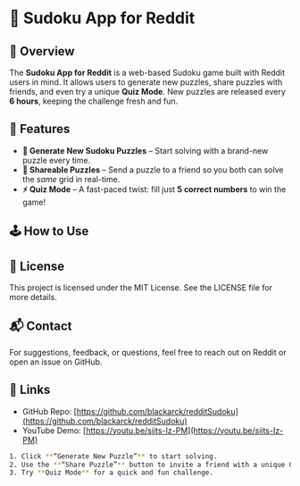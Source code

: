 # 🧩 Sudoku App for Reddit

## 📌 Overview
The **Sudoku App for Reddit** is a web-based Sudoku game built with Reddit users in mind. It allows users to generate new puzzles, share puzzles with friends, and even try a unique **Quiz Mode**. New puzzles are released every **6 hours**, keeping the challenge fresh and fun.

## 🚀 Features
- **🧠 Generate New Sudoku Puzzles** – Start solving with a brand-new puzzle every time.  
- **🤝 Shareable Puzzles** – Send a puzzle to a friend so you both can solve the *same* grid in real-time.  
- **⚡ Quiz Mode** – A fast-paced twist: fill just **5 correct numbers** to win the game!


## 🕹️ How to Use

## 📄 License
This project is licensed under the MIT License. See the LICENSE file for more details.

## 📬 Contact
For suggestions, feedback, or questions, feel free to reach out on Reddit or open an issue on GitHub.

## 🔗 Links
- GitHub Repo: [https://github.com/blackarck/redditSudoku](https://github.com/blackarck/redditSudoku)
- YouTube Demo: [https://youtu.be/siits-Iz-PM](https://youtu.be/siits-Iz-PM)

```bash
1. Click **“Generate New Puzzle”** to start solving.
2. Use the **“Share Puzzle”** button to invite a friend with a unique Game ID.
3. Try **Quiz Mode** for a quick and fun challenge.